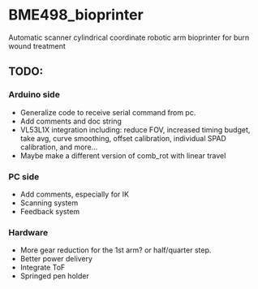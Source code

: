 # BME498_bioprinter
Automatic scanner cylindrical coordinate robotic arm bioprinter for burn wound treatment


## TODO: 
### Arduino side
* Generalize code to receive serial command from pc.
* Add comments and doc string
* VL53L1X integration including: reduce FOV, increased timing budget, take avg, curve smoothing, offset calibration, individual SPAD calibration, and more...
* Maybe make a different version of comb_rot with linear travel

### PC side
* Add comments, especially for IK
* Scanning system
* Feedback system

### Hardware
* More gear reduction for the 1st arm? or half/quarter step.
* Better power delivery
* Integrate ToF
* Springed pen holder
